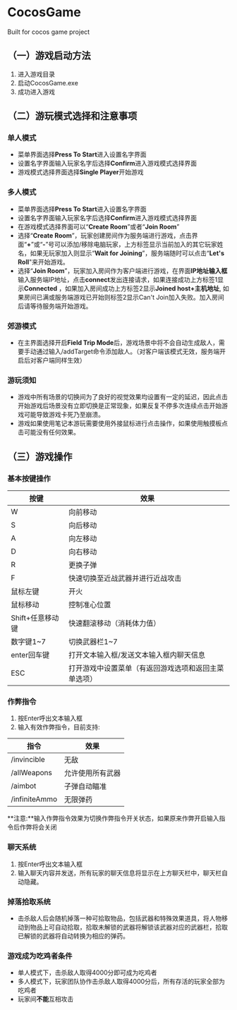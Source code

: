 # CocosGame
Built for cocos game project

## （一）游戏启动方法
1. 进入游戏目录
2. 启动CocosGame.exe
3. 成功进入游戏
## （二）游玩模式选择和注意事项
### 单人模式
+ 菜单界面选择**Press To Start**进入设置名字界面
+ 设置名字界面输入玩家名字后选择**Confirm**进入游戏模式选择界面
+ 游戏模式选择界面选择**Single Player**开始游戏
### 多人模式
+ 菜单界面选择**Press To Start**进入设置名字界面
+ 设置名字界面输入玩家名字后选择**Confirm**进入游戏模式选择界面
+ 在游戏模式选择界面可以“**Create Room**”或者“**Join Room**”
+ 选择“**Create Room**”，玩家创建房间作为服务端进行游戏，点击界面“**+**”或“**-**”号可以添加/移除电脑玩家，上方标签显示当前加入的其它玩家姓名，如果无玩家加入则显示“**Wait for Joining**”，服务端随时可以点击“**Let's Roll**"来开始游戏。
+ 选择“**Join Room**”，玩家加入房间作为客户端进行游戏，在界面**IP地址输入框** 输入服务端IP地址，点击**connect**发出连接请求，如果连接成功上方标签1显示**Connected** ，如果加入房间成功上方标签2显示**Joined host+主机地址**, 如果房间已满或服务端游戏已开始则标签2显示Can't Join加入失败。加入房间后请等待服务端开始游戏。
### 郊游模式
+ 在主界面选择开启**Field Trip Mode**后，游戏场景中将不会自动生成敌人，需要手动通过输入/addTarget命令添加敌人。（对客户端该模式无效，服务端开启后对客户端同样生效）
### 游玩须知
+ 游戏中所有场景的切换间为了良好的视觉效果均设置有一定的延迟，因此点击开始游戏后场景没有立即切换是正常现象，如果反复不停多次连续点击开始游戏可能导致游戏卡死乃至崩溃。
+ 游戏如果使用笔记本游玩需要使用外接鼠标进行点击操作，如果使用触摸板点击可能没有任何效果。
## （三）游戏操作
### 基本按键操作
|按键|效果|
|---|---|
|W|向前移动|
|S|向后移动|
|A|向左移动|
|D|向右移动|
|R|更换子弹|
|F|快速切换至近战武器并进行近战攻击|
|鼠标左键|开火|
|鼠标移动|控制准心位置|
|Shift+任意移动键|快速翻滚移动（消耗体力值）|
|数字键1~7|切换武器栏1~7|
|enter回车键|打开文本输入框/发送文本输入框内聊天信息|
|ESC|打开游戏中设置菜单（有返回游戏选项和返回主菜单选项）|
### 作弊指令
1. 按Enter呼出文本输入框
2. 输入有效作弊指令，目前支持:  
 
|指令|效果|
|---|----|
|/invincible|无敌|
|/allWeapons|允许使用所有武器|
|/aimbot|子弹自动瞄准|
|/infiniteAmmo|无限弹药|
**注意:**输入作弊指令效果为切换作弊指令开关状态，如果原来作弊开启输入指令后作弊将会关闭
### 聊天系统
1. 按Enter呼出文本输入框
2. 输入聊天内容并发送，所有玩家的聊天信息将显示在上方聊天栏中，聊天栏自动隐藏。
### 掉落拾取系统
+ 击杀敌人后会随机掉落一种可拾取物品，包括武器和特殊效果道具，将人物移动到物品上可自动拾取，拾取未解锁的武器将解锁该武器对应的武器栏，拾取已解锁的武器将自动转换为相应的弹药。
### 游戏成为吃鸡者条件
+ 单人模式下，击杀敌人取得4000分即可成为吃鸡者
+ 多人模式下，玩家团队协作击杀敌人取得4000分后，所有存活的玩家全部为吃鸡者
+ 玩家间**不能**互相攻击
